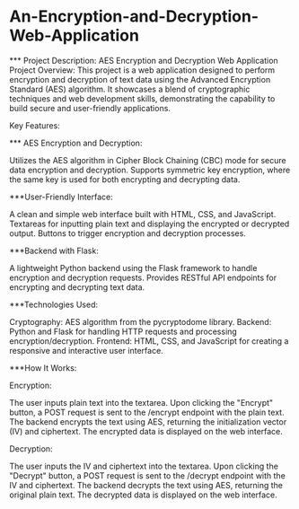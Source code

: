 # An-Encryption-and-Decryption-Web-Application

*** Project Description: AES Encryption and Decryption Web Application
Project Overview:
This project is a web application designed to perform encryption and decryption of text data using the Advanced Encryption Standard (AES) algorithm. It showcases a blend of cryptographic techniques and web development skills, demonstrating the capability to build secure and user-friendly applications.

Key Features:

*** AES Encryption and Decryption:

Utilizes the AES algorithm in Cipher Block Chaining (CBC) mode for secure data encryption and decryption.
Supports symmetric key encryption, where the same key is used for both encrypting and decrypting data.

***User-Friendly Interface:

A clean and simple web interface built with HTML, CSS, and JavaScript.
Textareas for inputting plain text and displaying the encrypted or decrypted output.
Buttons to trigger encryption and decryption processes.

***Backend with Flask:

A lightweight Python backend using the Flask framework to handle encryption and decryption requests.
Provides RESTful API endpoints for encrypting and decrypting text data.

***Technologies Used:

Cryptography: AES algorithm from the pycryptodome library.
Backend: Python and Flask for handling HTTP requests and processing encryption/decryption.
Frontend: HTML, CSS, and JavaScript for creating a responsive and interactive user interface.


***How It Works:

Encryption:

The user inputs plain text into the textarea.
Upon clicking the "Encrypt" button, a POST request is sent to the /encrypt endpoint with the plain text.
The backend encrypts the text using AES, returning the initialization vector (IV) and ciphertext.
The encrypted data is displayed on the web interface.

Decryption:

The user inputs the IV and ciphertext into the textarea.
Upon clicking the "Decrypt" button, a POST request is sent to the /decrypt endpoint with the IV and ciphertext.
The backend decrypts the text using AES, returning the original plain text.
The decrypted data is displayed on the web interface.
